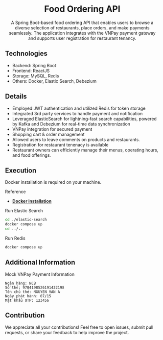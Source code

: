<h1 align="center" style="font-weight: bold;">Food Ordering API</h1>

<p align="center">
   A Spring Boot-based food ordering API that enables users to browse a diverse selection of restaurants, place orders, and make payments seamlessly. The application integrates with the VNPay payment gateway and supports user registration for restaurant tenancy. 
</p>

## Technologies
- Backend: Spring Boot
- Frontend: ReactJS
- Storage: MySQL, Redis
- Others: Docker, Elastic Search, Debezium

## Details
- Employed JWT authentication and utilized Redis for token storage
- Integrated 3rd party services to handle payment and notification
- Leveraged ElasticSearch for lightning-fast search capabilities, powered by Kafka and Debezium for real-time data synchronization
- VNPay integration for secured payment
- Shopping cart & order management
- Allowed users to leave comments on products and restaurants.
- Registration for restaurant tenenacy is available
- Restaurant owners can efficiently manage their menus, operating hours, and food offerings.

## Execution
Docker installation is required on your machine.

Reference
- **[Docker installation](https://docs.docker.com/engine/install/)**

Run Elastic Search

```sh
cd ./elastic-search
docker compose up
cd ../..
```

Run Redis

```sh
docker compose up
```

## Additional Information
Mock VNPay Payment Information
```
Ngân hàng: NCB
Số thẻ: 9704198526191432198
Tên chủ thẻ: NGUYEN VAN A
Ngày phát hành: 07/15
Mật khẩu OTP: 123456
```

## Contribution
We appreciate all your contributions! Feel free to open issues, submit pull requests, or share your feedback to help improve the project.

